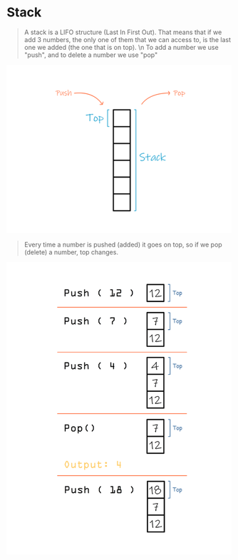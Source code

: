
# Stack

> A stack is a LIFO structure (Last In First Out). That means that if we add 3 numbers, the only one of them that we can access to, is the last one we added (the one that is on top).
> \n
> To add a number we use "push", and to delete a number we use "pop"

![](stack.png)

> Every time a number is pushed (added) it goes on top, so if we pop (delete) a number, top changes.

![](stack_example.png)
